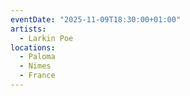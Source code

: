 ```yaml
---
eventDate: "2025-11-09T18:30:00+01:00"
artists:
  - Larkin Poe
locations:
  - Paloma
  - Nimes
  - France
---
```

